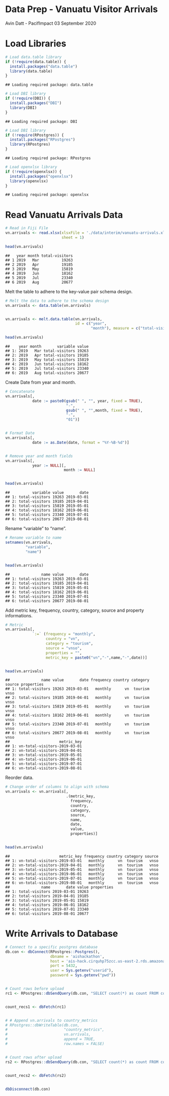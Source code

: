 Data Prep - Vanuatu Visitor Arrivals
================
Avin Datt - PacifImpact
03 September 2020

# Load Libraries

``` r
# Load data.table library
if (!require(data.table)) {
  install.packages("data.table")
  library(data.table)
}
```

    ## Loading required package: data.table

``` r
# Load DBI library
if (!require(DBI)) {
  install.packages("DBI")
  library(DBI)
}
```

    ## Loading required package: DBI

``` r
# Load DBI library
if (!require(RPostgres)) {
  install.packages("RPostgres")
  library(RPostgres)
}
```

    ## Loading required package: RPostgres

``` r
# Load openxlsx library 
if (!require(openxlsx)) {
  install.packages("openxlsx")
  library(openxlsx)
}
```

    ## Loading required package: openxlsx

# Read Vanuatu Arrivals Data

``` r
# Read in Fiji File 
vn.arrivals <- read.xlsx(xlsxFile = './data/interim/vanuatu-arrivals.xlsx',
                         sheet = 1)

head(vn.arrivals)
```

    ##   year month total-visitors
    ## 1 2019   Mar          19263
    ## 2 2019   Apr          19185
    ## 3 2019   May          15819
    ## 4 2019   Jun          18162
    ## 5 2019   Jul          23340
    ## 6 2019   Aug          20677

Melt the table to adhere to the key-value pair schema design.

``` r
# Melt the data to adhere to the schema design
vn.arrivals <- data.table(vn.arrivals)


vn.arrivals <- melt.data.table(vn.arrivals,
                               id = c("year",
                                      "month"), measure = c("total-visitors"))

head(vn.arrivals)
```

    ##    year month       variable value
    ## 1: 2019   Mar total-visitors 19263
    ## 2: 2019   Apr total-visitors 19185
    ## 3: 2019   May total-visitors 15819
    ## 4: 2019   Jun total-visitors 18162
    ## 5: 2019   Jul total-visitors 23340
    ## 6: 2019   Aug total-visitors 20677

Create Date from year and month.

``` r
# Concatenate
vn.arrivals[, 
            date := paste0(gsub(" ", "", year, fixed = TRUE),
                           "-",
                           gsub(" ", "",month, fixed = TRUE),
                           "-",
                           "01")]


# Format Date
vn.arrivals[, 
            date := as.Date(date, format = "%Y-%B-%d")]


# Remove year and month fields 
vn.arrivals[, 
            year := NULL][, 
                          month := NULL]


head(vn.arrivals)
```

    ##          variable value       date
    ## 1: total-visitors 19263 2019-03-01
    ## 2: total-visitors 19185 2019-04-01
    ## 3: total-visitors 15819 2019-05-01
    ## 4: total-visitors 18162 2019-06-01
    ## 5: total-visitors 23340 2019-07-01
    ## 6: total-visitors 20677 2019-08-01

Rename “variable” to “name”.

``` r
# Rename variable to name 
setnames(vn.arrivals, 
         "variable",
         "name")


head(vn.arrivals)
```

    ##              name value       date
    ## 1: total-visitors 19263 2019-03-01
    ## 2: total-visitors 19185 2019-04-01
    ## 3: total-visitors 15819 2019-05-01
    ## 4: total-visitors 18162 2019-06-01
    ## 5: total-visitors 23340 2019-07-01
    ## 6: total-visitors 20677 2019-08-01

Add metric key, frequency, country, category, source and property
informations.

``` r
# Metric 
vn.arrivals[, 
            `:=` (frequency = "monthly", 
                  country = "vn", 
                  category = "tourism", 
                  source = "vnso", 
                  properties = "",
                  metric_key = paste0("vn","-",name,"-",date))]


head(vn.arrivals)
```

    ##              name value       date frequency country category source properties
    ## 1: total-visitors 19263 2019-03-01   monthly      vn  tourism   vnso           
    ## 2: total-visitors 19185 2019-04-01   monthly      vn  tourism   vnso           
    ## 3: total-visitors 15819 2019-05-01   monthly      vn  tourism   vnso           
    ## 4: total-visitors 18162 2019-06-01   monthly      vn  tourism   vnso           
    ## 5: total-visitors 23340 2019-07-01   monthly      vn  tourism   vnso           
    ## 6: total-visitors 20677 2019-08-01   monthly      vn  tourism   vnso           
    ##                      metric_key
    ## 1: vn-total-visitors-2019-03-01
    ## 2: vn-total-visitors-2019-04-01
    ## 3: vn-total-visitors-2019-05-01
    ## 4: vn-total-visitors-2019-06-01
    ## 5: vn-total-visitors-2019-07-01
    ## 6: vn-total-visitors-2019-08-01

Reorder data.

``` r
# Change order of columns to align with schema
vn.arrivals <- vn.arrivals[,
                           .(metric_key,
                             frequency, 
                             country,
                             category, 
                             source,
                             name,
                             date, 
                             value,
                             properties)]


head(vn.arrivals)
```

    ##                      metric_key frequency country category source
    ## 1: vn-total-visitors-2019-03-01   monthly      vn  tourism   vnso
    ## 2: vn-total-visitors-2019-04-01   monthly      vn  tourism   vnso
    ## 3: vn-total-visitors-2019-05-01   monthly      vn  tourism   vnso
    ## 4: vn-total-visitors-2019-06-01   monthly      vn  tourism   vnso
    ## 5: vn-total-visitors-2019-07-01   monthly      vn  tourism   vnso
    ## 6: vn-total-visitors-2019-08-01   monthly      vn  tourism   vnso
    ##              name       date value properties
    ## 1: total-visitors 2019-03-01 19263           
    ## 2: total-visitors 2019-04-01 19185           
    ## 3: total-visitors 2019-05-01 15819           
    ## 4: total-visitors 2019-06-01 18162           
    ## 5: total-visitors 2019-07-01 23340           
    ## 6: total-visitors 2019-08-01 20677

# Write Arrivals to Database

``` r
# Connect to a specific postgres database
db.con <- dbConnect(RPostgres::Postgres(),
                    dbname = 'aishackathon', 
                    host = 'ais-hack.cirquhp75zcc.us-east-2.rds.amazonaws.com', 
                    port = 5432, 
                    user = Sys.getenv("userid"),
                    password = Sys.getenv("pwd"))


# Count rows before upload
rc1 <- RPostgres::dbSendQuery(db.con, "SELECT count(*) as count FROM country_metrics")


count_recs1 <- dbFetch(rc1)


# # Append vn.arrivals to country_metrics
# RPostgres::dbWriteTable(db.con,
#                         "country_metrics",
#                         vn.arrivals,
#                         append = TRUE,
#                         row.names = FALSE)


# Count rows after upload
rs2 <- RPostgres::dbSendQuery(db.con, "SELECT count(*) as count FROM country_metrics")


count_recs2 <- dbFetch(rs2)


dbDisconnect(db.con)
```
